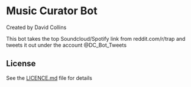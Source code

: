 # Music Curator Bot

Created by David Collins

This bot takes the top Soundcloud/Spotify link from reddit.com/r/trap and tweets it out under the account @DC_Bot_Tweets

## License

See the [LICENCE.md](LICENCE.md) file for details
